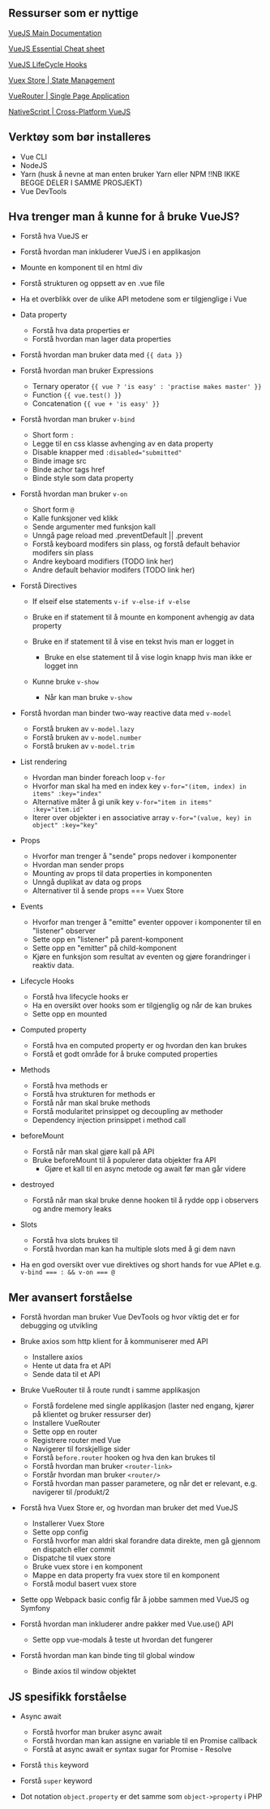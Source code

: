 ## Ressurser som er nyttige

[VueJS Main Documentation](https://vuejs.org/)

[VueJS Essential Cheat sheet](https://www.vuemastery.com/pdf/Vue-Essentials-Cheat-Sheet.pdf)

[VueJS LifeCycle Hooks](https://alligator.io/vuejs/component-lifecycle/)

[Vuex Store | State Management](https://vuex.vuejs.org/)

[VueRouter | Single Page Application](https://router.vuejs.org/)

[NativeScript | Cross-Platform VueJS](https://www.nativescript.org/)


## Verktøy som bør installeres 
+ Vue CLI 
+ NodeJS
+ Yarn (husk å nevne at man enten bruker Yarn eller NPM !!NB IKKE BEGGE DELER I SAMME PROSJEKT)
+ Vue DevTools


## Hva trenger man å kunne for å bruke VueJS? 
+ Forstå hva VueJS er

+ Forstå hvordan man inkluderer VueJS i en applikasjon

+ Mounte en komponent til en html div

+ Forstå strukturen og oppsett av en .vue file 

+ Ha et overblikk over de ulike API metodene som er tilgjenglige i Vue

+ Data property 
    + Forstå hva data properties er 
    + Forstå hvordan man lager data properties 
 

+ Forstå hvordan man bruker data med `{{ data }}`

+ Forstå hvordan man bruker Expressions
    + Ternary operator `{{ vue ? 'is easy' : 'practise makes master' }}`
    + Function `{{ vue.test() }}`
    + Concatenation `{{ vue + 'is easy' }}`

+ Forstå hvordan man bruker `v-bind`
    + Short form `:`
    + Legge til en css klasse avhenging av en data property
    + Disable knapper med `:disabled="submitted"`
    + Binde image src 
    + Binde achor tags href 
    + Binde style som data property

+ Forstå hvordan man bruker `v-on`
    + Short form `@`
    + Kalle funksjoner ved klikk
    + Sende argumenter med funksjon kall 
    + Unngå page reload med .preventDefault || .prevent 
    + Forstå keyboard modifers sin plass, og forstå default behavior modifers sin plass
    + Andre keyboard modifiers (TODO link her)
    + Andre default behavior modifers (TODO link her)
    
+ Forstå Directives 
    + If elseif else statements `v-if v-else-if v-else` 
    + Bruke en if statement til å mounte en komponent avhengig av data property
    + Bruke en if statement til å vise en tekst hvis man er logget in 
        + Bruke en else statement til å vise login knapp hvis man ikke er logget inn 

    + Kunne bruke `v-show`
        + Når kan man bruke `v-show`
    
    
+ Forstå hvordan man binder two-way reactive data med `v-model`
    + Forstå bruken av `v-model.lazy`
    + Forstå bruken av `v-model.number`
    + Forstå bruken av `v-model.trim`

+ List rendering     
    + Hvordan man binder foreach loop `v-for`
    + Hvorfor man skal ha med en index key `v-for="(item, index) in items" :key="index"`
    + Alternative måter å gi unik key `v-for="item in items" :key="item.id"`
    + Iterer over objekter i en associative array `v-for="(value, key) in object" :key="key"`

+ Props 
    + Hvorfor man trenger å "sende" props nedover i komponenter 
    + Hvordan man sender props 
    + Mounting av props til data properties in komponenten
    + Unngå duplikat av data og props 
    + Alternativer til å sende props === Vuex Store
    
+ Events 
    + Hvorfor man trenger å "emitte" eventer oppover i komponenter til en "listener" observer
    + Sette opp en "listener" på parent-komponent
    + Sette opp en "emitter" på child-komponent
    + Kjøre en funksjon som resultat av eventen og gjøre forandringer i reaktiv data. 

+ Lifecycle Hooks 
    + Forstå hva lifecycle hooks er 
    + Ha en oversikt over hooks som er tilgjenglig og når de kan brukes 
    + Sette opp en mounted 
    
    
+ Computed property 
    + Forstå hva en computed property er og hvordan den kan brukes 
    + Forstå et godt område for å bruke computed properties 
    
+ Methods
    + Forstå hva methods er 
    + Forstå hva strukturen for methods er
    + Forstå når man skal bruke methods
    + Forstå modularitet prinsippet og decoupling av methoder
    + Dependency injection prinsippet i method call 

+ beforeMount 
    + Forstå når man skal gjøre kall på API 
    + Bruke beforeMount til å populerer data objekter fra API 
        + Gjøre et kall til en async metode og await før man går videre

+ destroyed
    + Forstå når man skal bruke denne hooken til å rydde opp i observers og andre memory leaks 
    
+ Slots
    + Forstå hva slots brukes til 
    + Forstå hvordan man kan ha multiple slots med å gi dem navn 




+ Ha en god oversikt over vue direktives og short hands for vue APIet e.g. `v-bind === : && v-on === @`


## Mer avansert forståelse 
+ Forstå hvordan man bruker Vue DevTools og hvor viktig det er for debugging og utvikling 

+ Bruke axios som http klient for å kommuniserer med API
    + Installere axios 
    + Hente ut data fra et API
    + Sende data til et API 
    
+ Bruke VueRouter til å route rundt i samme applikasjon 
    + Forstå fordelene med single applikasjon (laster ned engang, kjører på klientet og bruker ressurser der)
    + Installere VueRouter
    + Sette opp en router 
    + Registrere router med Vue
    + Navigerer til forskjellige sider 
    + Forstå `before.router` hooken og hva den kan brukes til 
    + Forstå hvordan man bruker `<router-link>`
    + Forstår hvordan man bruker `<router/>`
    + Forstå hvordan man passer parametere, og når det er relevant, e.g. navigerer til /produkt/2 
    

+ Forstå hva Vuex Store er, og hvordan man bruker det med VueJS
    + Installerer Vuex Store
    + Sette opp config
    + Forstå hvorfor man aldri skal forandre data direkte, men gå gjennom en dispatch eller commit 
    + Dispatche til vuex store 
    + Bruke vuex store i en komponent
    + Mappe en data property fra vuex store til en komponent 
    + Forstå modul basert vuex store 
    
    
+ Sette opp Webpack basic config får å jobbe sammen med VueJS og Symfony


+ Forstå hvordan man inkluderer andre pakker med Vue.use() API
    + Sette opp vue-modals å teste ut hvordan det fungerer 

+ Forstå hvordan man kan binde ting til global window 
    + Binde axios til window objektet


## JS spesifikk forståelse 
+ Async await 
    + Forstå hvorfor man bruker async await 
    + Forstå hvordan man kan assigne en variable til en Promise callback
    + Forstå at async await er syntax sugar for Promise - Resolve 

+ Forstå `this` keyword 
+ Forstå `super` keyword
+ Dot notation `object.property` er det samme som `object->property` i PHP

  